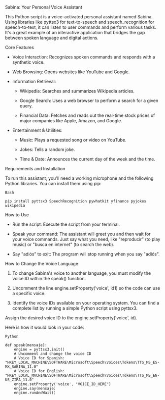 Sabina: Your Personal Voice Assistant

This Python script is a voice-activated personal assistant named Sabina. Using libraries like pyttsx3 for text-to-speech and speech_recognition for speech-to-text, it can listen to user commands and perform various tasks. It's a great example of an interactive application that bridges the gap between spoken language and digital actions.

Core Features

- Voice Interaction: Recognizes spoken commands and responds with a synthetic voice.

- Web Browsing: Opens websites like YouTube and Google.

- Information Retrieval:

  - Wikipedia: Searches and summarizes Wikipedia articles.

  - Google Search: Uses a web browser to perform a search for a given query.

  - Financial Data: Fetches and reads out the real-time stock prices of major companies like Apple, Amazon, and Google.

- Entertainment & Utilities:

  - Music: Plays a requested song or video on YouTube.

  - Jokes: Tells a random joke.

  - Time & Date: Announces the current day of the week and the time.

Requirements and Installation

To run this assistant, you'll need a working microphone and the following Python libraries. You can install them using pip:

    Bash
    
    pip install pyttsx3 SpeechRecognition pywhatkit yfinance pyjokes wikipedia
    
How to Use

- Run the script: Execute the script from your terminal.

- Speak your command: The assistant will greet you and then wait for your voice commands. Just say what you need, like "reproducir" (to play music) or "busca en internet" (to search the web).

- Say "adiós" to exit: The program will stop running when you say "adiós".

How to Change the Voice Language

1. To change Sabina's voice to another language, you must modify the voice ID within the speak() function.

2. Uncomment the line engine.setProperty('voice', id1) so the code can use a specific voice.

3. Identify the voice IDs available on your operating system. You can find a complete list by running a simple Python script using pyttsx3.

  Assign the desired voice ID to the engine.setProperty('voice', id).

Here is how it would look in your code:

    Python
    
    def speak(mensaje):
        engine = pyttsx3.init()
        # Uncomment and change the voice ID
        # Voice ID for Spanish: "HKEY_LOCAL_MACHINE\SOFTWARE\Microsoft\Speech\Voices\Tokens\TTS_MS_ES-MX_SABINA_11.0"
        # Voice ID for English: "HKEY_LOCAL_MACHINE\SOFTWARE\Microsoft\Speech\Voices\Tokens\TTS_MS_EN-US_ZIRA_11.0"
        engine.setProperty('voice', "VOICE_ID_HERE")
        engine.say(mensaje)
        engine.runAndWait()
